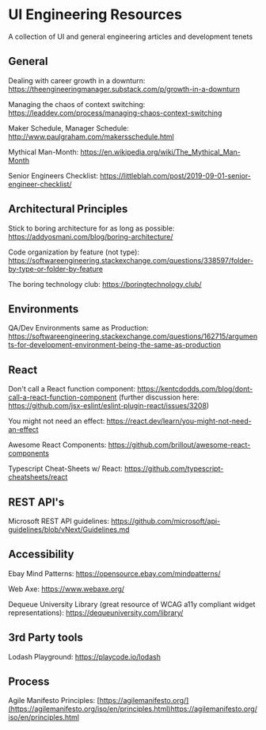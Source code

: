 # UI Engineering Resources
A collection of UI and general engineering articles and development tenets

## General

Dealing with career growth in a downturn:
https://theengineeringmanager.substack.com/p/growth-in-a-downturn

Managing the chaos of context switching:
https://leaddev.com/process/managing-chaos-context-switching

Maker Schedule, Manager Schedule:
http://www.paulgraham.com/makersschedule.html

Mythical Man-Month:
https://en.wikipedia.org/wiki/The_Mythical_Man-Month

Senior Engineers Checklist:
https://littleblah.com/post/2019-09-01-senior-engineer-checklist/

## Architectural Principles

Stick to boring architecture for as long as possible:
https://addyosmani.com/blog/boring-architecture/

Code organization by feature (not type):
https://softwareengineering.stackexchange.com/questions/338597/folder-by-type-or-folder-by-feature

The boring technology club:
https://boringtechnology.club/

## Environments

QA/Dev Environments same as Production:
https://softwareengineering.stackexchange.com/questions/162715/arguments-for-development-environment-being-the-same-as-production

## React

Don't call a React function component:
https://kentcdodds.com/blog/dont-call-a-react-function-component
(further discussion here: https://github.com/jsx-eslint/eslint-plugin-react/issues/3208)

You might not need an effect:
https://react.dev/learn/you-might-not-need-an-effect

Awesome React Components:
https://github.com/brillout/awesome-react-components

Typescript Cheat-Sheets w/ React:
https://github.com/typescript-cheatsheets/react

## REST API's

Microsoft REST API guidelines:
https://github.com/microsoft/api-guidelines/blob/vNext/Guidelines.md

## Accessibility

Ebay Mind Patterns:
https://opensource.ebay.com/mindpatterns/

Web Axe:
https://www.webaxe.org/

Dequeue University Library (great resource of WCAG a11y compliant widget representations):
https://dequeuniversity.com/library/

## 3rd Party tools

Lodash Playground:
https://playcode.io/lodash

## Process

Agile Manifesto Principles:
[https://agilemanifesto.org/](https://agilemanifesto.org/iso/en/principles.html)https://agilemanifesto.org/iso/en/principles.html
